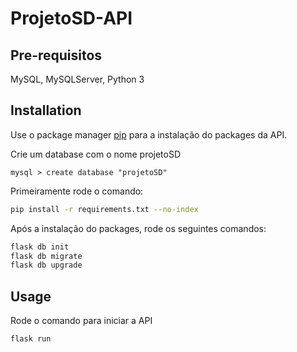 # ProjetoSD-API

## Pre-requisitos
MySQL, MySQLServer, Python 3

## Installation

Use o package manager [pip](https://pip.pypa.io/en/stable/) para a instalação do packages da API.

Crie um database com o nome projetoSD
```
mysql > create database "projetoSD"
```

Primeiramente rode o comando:
```bash
pip install -r requirements.txt --no-index
```
Após a instalação do packages, rode os seguintes comandos:
```bash
flask db init
flask db migrate
flask db upgrade
```


## Usage

Rode o comando para iniciar a API

```bash
flask run
```
